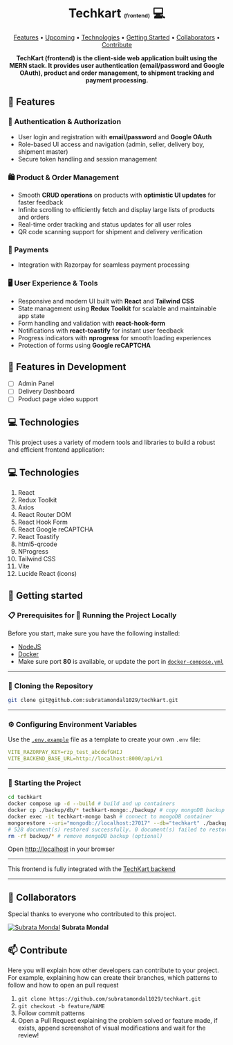 <h1 align="center" style="font-weight: bold;">Techkart <span style="font-size: 12px;">(frontend)</span> 💻</h1>

<p align="center">
 <a href="#features">Features</a> • 
 <a href="#plans">Upcoming</a> • 
 <a href="#tech">Technologies</a> • 
 <a href="#started">Getting Started</a> • 
 <a href="#colab">Collaborators</a> •
 <a href="#contribute">Contribute</a>
</p>

<p align="center">
    <b>TechKart (frontend) is the client-side web application built using the MERN stack. It provides user authentication (email/password and Google OAuth), product and order management, to shipment tracking and payment processing.</b>
</p>

<h2 id="features"> 🚀 Features</h2>

### 🔐 Authentication & Authorization

- User login and registration with **email/password** and **Google OAuth**
- Role-based UI access and navigation (admin, seller, delivery boy, shipment master)
- Secure token handling and session management

### 🛍️ Product & Order Management

- Smooth **CRUD operations** on products with **optimistic UI updates** for faster feedback
- Infinite scrolling to efficiently fetch and display large lists of products and orders
- Real-time order tracking and status updates for all user roles
- QR code scanning support for shipment and delivery verification

### 💸 Payments

- Integration with Razorpay for seamless payment processing

### 🖥️ User Experience & Tools

- Responsive and modern UI built with **React** and **Tailwind CSS**
- State management using **Redux Toolkit** for scalable and maintainable app state
- Form handling and validation with **react-hook-form**
- Notifications with **react-toastify** for instant user feedback
- Progress indicators with **nprogress** for smooth loading experiences
- Protection of forms using **Google reCAPTCHA**

<h2 id="plans"> 🧪 Features in Development </h2>

- [ ] Admin Panel
- [ ] Delivery Dashboard
- [ ] Product page video support

<h2 id="tech">💻 Technologies</h2>

This project uses a variety of modern tools and libraries to build a robust and efficient frontend application:

## 💻 Technologies

1. React
2. Redux Toolkit
3. Axios
4. React Router DOM
5. React Hook Form
6. React Google reCAPTCHA
7. React Toastify
8. html5-qrcode
9. NProgress
10. Tailwind CSS
11. Vite
12. Lucide React (icons)

<h2 id="started">🚀 Getting started</h2>

### 📋 Prerequisites for 🚀 Running the Project Locally

Before you start, make sure you have the following installed:

- [NodeJS](https://nodejs.org/)
- [Docker](https://www.docker.com/)
- Make sure port **80** is available, or update the port in [`docker-compose.yml`](../docker-compose.yml)

---

### 🔄 Cloning the Repository

```bash
git clone git@github.com:subratamondal1029/techkart.git
```

---

### ⚙️ Configuring Environment Variables

Use the [`.env.example`](./.env.example) file as a template to create your own `.env` file:

```yaml
VITE_RAZORPAY_KEY=rzp_test_abcdefGHIJ
VITE_BACKEND_BASE_URL=http://localhost:8000/api/v1
```

---

### 🏁 Starting the Project

```bash
cd techkart
docker compose up -d --build # build and up containers
docker cp ./backup/db/* techkart-mongo:./backup/ # copy mongoDB backup
docker exec -it techkart-mongo bash # connect to mongoDB container
mongorestore --uri="mongodb://localhost:27017" --db="techkart" ./backup/ # restore mongoDB backup
# 528 document(s) restored successfully. 0 document(s) failed to restore.
rm -rf backup/* # remove mongoDB backup (optional)
```

Open [http://localhost](http://localhost) in your browser

---

This frontend is fully integrated with the [TechKart backend](../backend/README.md)

---

<h2 id="colab">🤝 Collaborators</h2>

Special thanks to everyone who contributed to this project.

[![Subrata Mondal](https://avatars.githubusercontent.com/u/164600228?v=4&s=100)](https://github.com/subratamondal1029)
**Subrata Mondal**

<h2 id="contribute">📫 Contribute</h2>

Here you will explain how other developers can contribute to your project. For example, explaining how can create their branches, which patterns to follow and how to open an pull request

1. `git clone https://github.com/subratamondal1029/techkart.git`
2. `git checkout -b feature/NAME`
3. Follow commit patterns
4. Open a Pull Request explaining the problem solved or feature made, if exists, append screenshot of visual modifications and wait for the review!
